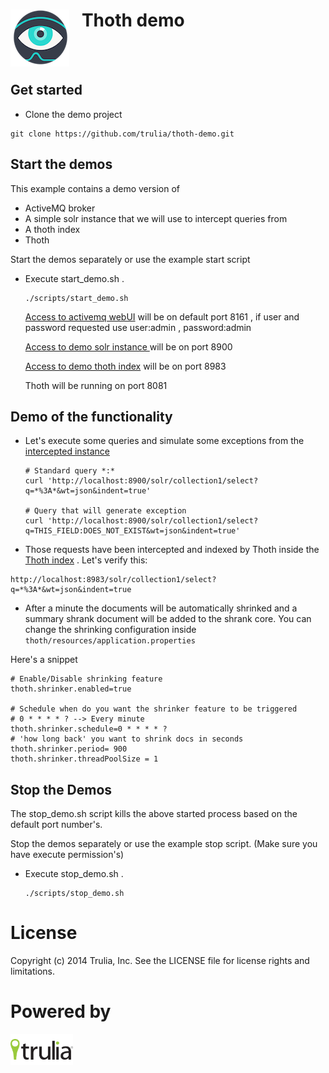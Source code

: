<img align="left" src="thoth.png?raw=true">  &nbsp;&nbsp; Thoth demo
======================
<br><br>

Get started
------------------------
- Clone the demo project
```
git clone https://github.com/trulia/thoth-demo.git
```

Start the demos
------------------------
This example contains a demo version of
- ActiveMQ broker
- A simple solr instance that we will use to intercept queries from
- A thoth index
- Thoth

Start the demos separately or use the example start script
- Execute start_demo.sh .
    ```
    ./scripts/start_demo.sh
    ```

    [Access to activemq webUI](http://localhost:8161/admin/queues.jsp) will be on default port 8161 , if user and password requested use user:admin , password:admin

    [Access to demo solr instance ](http://localhost:8900/solr/#/) will be on port 8900

    [Access to demo thoth index](http://localhost:8983/solr/#/) will be on port 8983

    Thoth will be running on port 8081

Demo of the functionality
---------------------------
- Let's execute some queries and simulate some exceptions from the [intercepted instance](http://localhost:8900/solr/#/)

	```
	# Standard query *:*
	curl 'http://localhost:8900/solr/collection1/select?q=*%3A*&wt=json&indent=true'

	# Query that will generate exception
	curl 'http://localhost:8900/solr/collection1/select?q=THIS_FIELD:DOES_NOT_EXIST&wt=json&indent=true'
	```
- Those requests have been intercepted and indexed by Thoth inside the [Thoth index](http://localhost:8983/solr/#/) . Let's verify this:

```
http://localhost:8983/solr/collection1/select?q=*%3A*&wt=json&indent=true
```

- After a minute the documents will be automatically shrinked and a summary shrank document will be added to the shrank core.
You can change the shrinking configuration inside 
``thoth/resources/application.properties``

Here's a snippet 

```
# Enable/Disable shrinking feature
thoth.shrinker.enabled=true

# Schedule when do you want the shrinker feature to be triggered
# 0 * * * * ? --> Every minute
thoth.shrinker.schedule=0 * * * * ?
# 'how long back' you want to shrink docs in seconds
thoth.shrinker.period= 900
thoth.shrinker.threadPoolSize = 1
```

Stop the Demos
-------------------
The stop_demo.sh script kills the above started process based on the default port number's.

Stop the demos separately or use the example stop script. (Make sure you have execute permission's)
- Execute stop_demo.sh .
    ```
    ./scripts/stop_demo.sh
    ```

License
=============
Copyright (c) 2014 Trulia, Inc. See the LICENSE file for license rights and limitations.

Powered by
=============
<img align="left" src="powered-trulia.png?raw=true">
